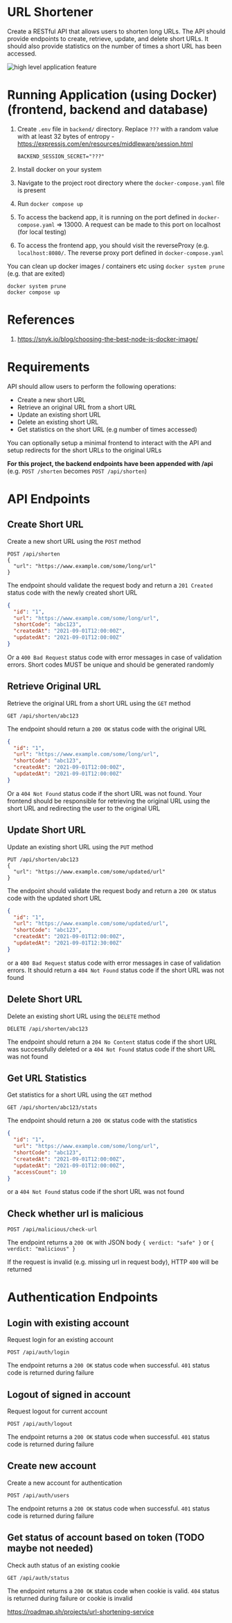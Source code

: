 # URL Shortener

Create a RESTful API that allows users to shorten long URLs. The API should provide endpoints to create, retrieve, update, and delete short URLs. It should also provide statistics on the number of times a short URL has been accessed.

![high level application feature](https://assets.roadmap.sh/guest/url-shortener-architecture-u72mu.png)

# Running Application (using Docker) (frontend, backend and database)

1. Create `.env` file in `backend/` directory. Replace `???` with a random value with at least 32 bytes of entropy - https://expressjs.com/en/resources/middleware/session.html

   ```
   BACKEND_SESSION_SECRET="???"
   ```

2. Install docker on your system
3. Navigate to the project root directory where the `docker-compose.yaml` file is present
4. Run `docker compose up`
5. To access the backend app, it is running on the port defined in `docker-compose.yaml` => 13000. A request can be made to this port on localhost (for local testing)
6. To access the frontend app, you should visit the reverseProxy (e.g. `localhost:8080/`. The reverse proxy port defined in `docker-compose.yaml`

You can clean up docker images / containers etc using `docker system prune` (e.g. that are exited)

```shell
docker system prune
docker compose up
```

# References

1. https://snyk.io/blog/choosing-the-best-node-js-docker-image/

# Requirements

API should allow users to perform the following operations:

- Create a new short URL
- Retrieve an original URL from a short URL
- Update an existing short URL
- Delete an existing short URL
- Get statistics on the short URL (e.g number of times accessed)

You can optionally setup a minimal frontend to interact with the API and setup redirects for the short URLs to the original URLs

**For this project, the backend endpoints have been appended with /api** (e.g. `POST /shorten` becomes `POST /api/shorten`)

# API Endpoints

## Create Short URL

Create a new short URL using the `POST` method

```
POST /api/shorten
{
  "url": "https://www.example.com/some/long/url"
}
```

The endpoint should validate the request body and return a `201 Created` status code with the newly created short URL

```json
{
  "id": "1",
  "url": "https://www.example.com/some/long/url",
  "shortCode": "abc123",
  "createdAt": "2021-09-01T12:00:00Z",
  "updatedAt": "2021-09-01T12:00:00Z"
}
```

Or a `400 Bad Request` status code with error messages in case of validation errors. Short codes MUST be unique and should be generated randomly

## Retrieve Original URL

Retrieve the original URL from a short URL using the `GET` method

```
GET /api/shorten/abc123
```

The endpoint should return a `200 OK` status code with the original URL

```json
{
  "id": "1",
  "url": "https://www.example.com/some/long/url",
  "shortCode": "abc123",
  "createdAt": "2021-09-01T12:00:00Z",
  "updatedAt": "2021-09-01T12:00:00Z"
}
```

Or a `404 Not Found` status code if the short URL was not found. Your frontend should be responsible for retrieving the original URL using the short URL and redirecting the user to the original URL

## Update Short URL

Update an existing short URL using the `PUT` method

```
PUT /api/shorten/abc123
{
  "url": "https://www.example.com/some/updated/url"
}
```

The endpoint should validate the request body and return a `200 OK` status code with the updated short URL

```json
{
  "id": "1",
  "url": "https://www.example.com/some/updated/url",
  "shortCode": "abc123",
  "createdAt": "2021-09-01T12:00:00Z",
  "updatedAt": "2021-09-01T12:30:00Z"
}
```

or a `400 Bad Request` status code with error messages in case of validation errors. It should return a `404 Not Found` status code if the short URL was not found

## Delete Short URL

Delete an existing short URL using the `DELETE` method

```
DELETE /api/shorten/abc123
```

The endpoint should return a `204 No Content` status code if the short URL was successfully deleted or a `404 Not Found` status code if the short URL was not found

## Get URL Statistics

Get statistics for a short URL using the `GET` method

```
GET /api/shorten/abc123/stats
```

The endpoint should return a `200 OK` status code with the statistics

```json
{
  "id": "1",
  "url": "https://www.example.com/some/long/url",
  "shortCode": "abc123",
  "createdAt": "2021-09-01T12:00:00Z",
  "updatedAt": "2021-09-01T12:00:00Z",
  "accessCount": 10
}
```

or a `404 Not Found` status code if the short URL was not found

## Check whether url is malicious

```
POST /api/malicious/check-url
```

The endpoint returns a `200 OK` with JSON body `{ verdict: "safe" }` or `{ verdict: "malicious" }`

If the request is invalid (e.g. missing url in request body), HTTP `400` will be returned

# Authentication Endpoints

## Login with existing account

Request login for an existing account

```
POST /api/auth/login
```

The endpoint returns a `200 OK` status code when successful. `401` status code is returned during failure

## Logout of signed in account

Request logout for current account

```
POST /api/auth/logout
```

The endpoint returns a `200 OK` status code when successful. `401` status code is returned during failure

## Create new account

Create a new account for authentication

```
POST /api/auth/users
```

The endpoint returns a `200 OK` status code when successful. `401` status code is returned during failure

## Get status of account based on token (TODO maybe not needed)

Check auth status of an existing cookie

```
GET /api/auth/status
```

The endpoint returns a `200 OK` status code when cookie is valid. `404` status is returned during failure or cookie is invalid

https://roadmap.sh/projects/url-shortening-service
